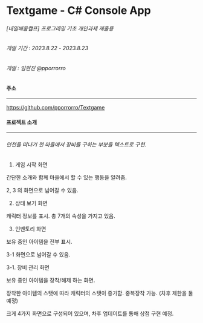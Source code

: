 
# Textgame - C# Console App


###### [내일배움캠프] 프로그래밍 기초 개인과제 제출용
###### 개발 기간 : 2023.8.22 - 2023.8.23
###### 개발 : 임현진 @pporrorro


#### 주소
---------------------------------
https://github.com/pporrorro/Textgame




#### 프로젝트 소개
---------------------------------


###### 던전을 떠나기 전 마을에서 장비를 구하는 부분을 텍스트로 구현.


1. 게임 시작 화면

간단한 소개와 함께 마을에서 할 수 있는 행동을 알려줌.

2, 3 의 화면으로 넘어갈 수 있음.


2. 상태 보기 화면

캐릭터 정보를 표시. 총 7개의 속성을 가지고 있음.


3. 인벤토리 화면

보유 중인 아이템을 전부 표시.

3-1 화면으로 넘어갈 수 있음.


3-1. 장비 관리 화면

보유 중인 아이템을 장착/해제 하는 화면.

장착한 아이템의 스탯에 따라 캐릭터의 스탯이 증가함. 중복장착 가능. (차후 제한을 둘 예정)


크게 4가지 화면으로 구성되어 있으며, 차후 업데이트를 통해 상점 구현 예정.
